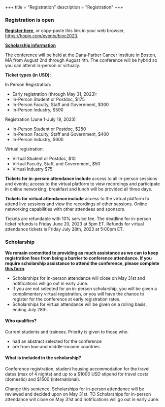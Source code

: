 +++
title = "Registration"
description = "Registration"
+++

### Registration is open

<!-- https://docs.google.com/document/d/1KtlgpudVJYaE_M7mDHZJc1CDwywnvRYKhhYUD5vt8fE/edit -->

**[Register here](https://hopin.com/events/bioc2023)**, or copy-paste this link in your web browser, https://hopin.com/events/bioc2023. 

**[Scholarship information](#scholarship)**

The conference will be held at the Dana-Farber Cancer Institute in Boston, MA from August 2nd through August 4th. The conference will be hybrid so you can attend in-person or virtually.

**Ticket types (in USD):**

In Person Registration:

- Early registration (through May 31, 2023): 
- In-Person Student or Postdoc, $175
- In-Person Faculty, Staff and Government, $300
- In-Person Industry, $500 

Registration (June 1-July 19, 2023)

- In-Person Student or Postdoc, $250
- In-Person Faculty, Staff and Government, $400
- In-Person Industry, $600

Virtual registration:

- Virtual Student or Postdoc, $10
- Virtual Faculty, Staff, and Government, $50
- Virtual Industry $75

**Tickets for in-person attendance include** access to all in-person sessions and events; access to the virtual platform to view recordings and participate in online networking; breakfast and lunch will be provided all three days.

**Tickets for virtual attendance include** access to the virtual platform to attend live sessions and view the recordings of other sessions. Online networking capabilities with other attendees and sponsors.

Tickets are refundable with 10% service fee. The deadline for in-person ticket refunds is Friday June 20, 2023 at 5pm ET. Refunds for virtual attendance tickets is Friday July 28th, 2023 at 5:00pm ET. 

### Scholarship

**We remain committed to providing as much assistance as we can to keep registration fees from being a barrier to conference attendance. If you require scholarship assistance to attend the conference, please complete [this form](https://app.smartsheet.com/b/form/442ae4826a7f42338831c1e7f24f1a32).**

- Scholarships for in-person attendance will close on May 31st and notifications will go out in early June.
- If you are not selected for an in-person  scholarship, you will be given a complimentary virtual registration, or you will have the chance to register for the conference at early registration rates. 
- Scholarships for virtual attendance will be given on a rolling basis, ending July 28th.

#### Who qualifies?

Current students and trainees. Priority is given to those who:

- had an abstract selected for the conference
- are from low-and middle-income countries

#### What is included in the scholarship?

Conference registration, student housing accommodation for the travel dates (max of 4 nights) and up to a $1000 USD stipend for travel costs (domestic) and $1500 (international).

Change this sentence: 
Scholarships for in-person attendance will be reviewed and decided upon on May 31st.
TO
Scholarships for in-person attendance will close on May 31st and notifications will go out in early June.


<!--
### Registration is now open for the BioC22 conference. You have two ticket options:

1. Tickets for virtual attendance are now available on Eventbrite at https://bioc2022.eventbrite.com.

2. Tickets for in-person attendance of the conference in Seattle, Washington (USA) are currently limited due to COVID capacity limits at the venue. As of 5/31/22, we have 20 in-person tickets available. You can register at https://bioc2022.eventbrite.com.
If tickets have sold out, please email conference@bioconductor.org to be placed on a wait list. 
Both tickets provide access to all conference sessions. We will have a variety of in-person and virtual speakers. Anyone who does not get an in-person ticket will be able to secure a virtual ticket.

#### Registration cost

- $400 academic in person
- $250 student in person
- $50 academic virtual
- $10 student virtual
-->

<!--
If you require scholarship assistance to attend the conference virtually, please complete this form: https://forms.gle/YotNvDzx8qWjnQ3D7. Scholarships for virtual attendance will be assessed on a rolling basis. 

We are no longer accepting requests for in-person scholarships. 
-->

<!--
## [Registration to the virtual Bioc2021 conference is now open!](https://www.airmeet.com/e/3124e6e0-8b3d-11eb-adfc-b1c12ad96800)

[Registration link](https://www.airmeet.com/e/3124e6e0-8b3d-11eb-adfc-b1c12ad96800)

The registration fee includes access to the virtual platform for the conference, talks, workshops, Q&As following each session, network opportunities. This fee helps us cover the cost of the platform and other associated costs for the conference.

If you are currently experiencing financial hardship or reduced funding, please apply for a [BioC2021 Scholarship](https://docs.google.com/forms/d/e/1FAIpQLSeOE8FfcewYccR37o5dtC_tUjTCE5cKbyVMC_68uMuC3CgQbA/viewform?usp=pp_url) for a waiver on the registration fee.

Bioconductor is offering a limited number of awards to cover caregiving expenses for BioC2021 attendees. If you need assistance with childcare or eldercare during the course of the conference, please [apply here](https://forms.gle/8sUSgNwKFDFEZii58). 

## Fees

| Rate                                                         | &nbsp;                            | Price (USD) |
|--------------------------------------------------------------|-----------------------------------|-------------|
| Professional: Faculty, staff, government, or corporate | &nbsp; &nbsp; &nbsp;              | $50.00      |
| Trainee: Student, Postdoc   | &nbsp; &nbsp; &nbsp; | $10.00  |

## FAQ

- What if I am in a different time zone?
    - We are curating a schedule that will accommodate most time zones throughout the world, but we cannot guarantee that the session you want to attend will be at a convenient time for you. However, all sessions are recorded and will be available for viewing roughly two hours after the session takes place. 

- Are there group discounts?
    - We do not offer group discounts.

- Can I register multiple people at the same time?
    - At this time each person has to register individually. 

- I cannot afford the registration fee. What are my options?
    - You can apply for a scholarship [HERE](https://docs.google.com/forms/d/e/1FAIpQLSeOE8FfcewYccR37o5dtC_tUjTCE5cKbyVMC_68uMuC3CgQbA/viewform?usp=pp_url), and we will consider those cases for a waived fee admission. 

## Cancellation Policy

Bioconductor is a non-profit organization, and conferences are designed only to break even every year. As a result we are generally unable to offer individual refunds.
-->


<!--
All time is US Eastern Time. All sessions include Q&A time.

| Time                   |               | Track      |               | Name                     |
|:----------------------:|---------------|------------|---------------|--------------------------|
| **Monday, 7/27/2020**  | &nbsp; &nbsp; |            | &nbsp; &nbsp; |                          |
| 8:00 AM                | &nbsp; &nbsp; | Community  | &nbsp; &nbsp; | Open breakfast meeting   |
-->

